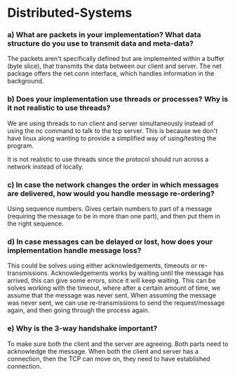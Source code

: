# Distributed-Systems

### a) What are packets in your implementation? What data structure do you use to transmit data and meta-data?
The packets aren't specifically defined but are implemented within a buffer (byte slice), that transmits the data between our client and server. The net package offers the net.conn interface, which handles information in the background.  

### b) Does your implementation use threads or processes? Why is it not realistic to use threads?
We are using threads to run client and server simultaneously instead of using the nc command to talk to the tcp server. This is because we don't have linux along wanting to provide a simplified way of using/testing the program.

It is not realistic to use threads since the protocol should run across a network instead of locally. 

### c) In case the network changes the order in which messages are delivered, how would you handle message re-ordering?
Using sequence numbers. Gives certain numbers to part of a message (requiring the message to be in more than one part), and then put them in the right sequence.

### d) In case messages can be delayed or lost, how does your implementation handle message loss?
This could be solves using either acknowledgements, timeouts or re-transmissions.
Acknowledgements works by waiting until the message has arrived, this can give some errors, since it will keep waiting. This can be solves working with the timeout, where after a certain amount of time, we assume that the message was never sent. 
When assuming the message was never sent, we can use re-transmissions to send the request/message again, and then going through the process again. 

### e) Why is the 3-way handshake important?
To make sure both the client and the server are agreeing. Both parts need to acknowledge the message. When both the client and server has a connection, then the TCP can move on, they need to have established connection.